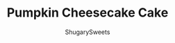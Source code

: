 ---
layout: ../../layouts/MarkdownPostLayout.astro
title: Pumpkin Cheesecake Cake
author: ShugarySweets
pubDate: 2018-10-15
description: "Pumpkin Cheesecake Cake: two layers of delicious pumpkin cake with a creamy cheesecake center. Frosted with cream cheese frosting! You&#x27;ll love this holiday dessert."
image_url: https://www.shugarysweets.com/wp-content/uploads/2019/11/pumpkin-cheesecake-cake-facebook.jpg
tags: ["Cake","American"]
calories: 492
protein: 7
carbohydrates: 79
fats: 18
fiber: 1
ingredients: ["1 can (15 ounce) pure pumpkin puree","1 cup granulated sugar","1 cup light brown sugar, packed","3/4 cup applesauce","4 large eggs","2 1/4 cup all-purpose flour","2 teaspoons baking powder","2 teaspoons baking soda","1 teaspoon kosher salt","1 Tablespoon ground cinnamon","1/2 teaspoon ground cloves","1 teaspoon ground ginger","1 teaspoon ground nutmeg","2 packages (8 ounce each) cream cheese, softened","2/3 cup granulated sugar","pinch of salt","2 large eggs","1/3 cup sour cream","1/3 cup heavy whipping cream","1 teaspoon vanilla extract","1/2 cup butter, softened","8 ounce cream cheese, softened","1 teaspoon vanilla extract","4 cups powdered sugar","3 Tablespoons heavy cream","3 Tablespoons pecanss, chopped","1 Tablespoon caramel sauce "]
serves: 16
time: "6 hours"
prepTime: "1 hour"
instructions: ["Preheat oven to 325 degrees. Using a large roasting pan on the lower 2/3 of the oven, preheat the pan too!","Prepare springform pan by wrapping bottom of pan (outside) with double layer of foil. Spray pan with nonstick baking spray and line bottom (inside) with a circle of parchment paper.","Meanwhile, boil a kettle of water to use later.","Beat cream cheese with granulated sugar for 2-3 minutes until creamy. Add in salt and eggs, one at a time, beating well after each addition. Beat in sour cream, heavy cream and vanilla.","Pour into prepared 9inch springform pan. Place pan in center of preheated roasting pan in the oven. Pour boiling water slowly into the roasting pan, until there is about an inch of water coming up the sides of the springform pan.","Bake cheesecake for 45 minutes. Turn oven off and let cheesecake sit in oven for an additional 30 minutes. Remove and cool completely on counter.","When cooled, transfer entire springform pan into the freezer for several hours or overnight. I put it in the freezer for about 2 hours. **If using within 24 hours, feel free to just refrigerate cheesecake!","Preheat oven to 350 degrees. Prepare two 9inch round cake pans by spraying generously with baking spray. Line bottom of each pan with a circle of parchment paper. Set aside.","Beat pumpkin, sugars, applesauce and eggs until fully blended. Add in flour, baking powder, baking soda, salt and seasonings. Pour batter into prepared pans.","Bake cakes for 30-35 minutes, until toothpick comes out clean. Cool in pans 15 minutes. Flip onto wire rack and cool completely. When cooled, wrap each layer in saran wrap and freeze for two hours, or overnight. **If using within 24 hours, just wrap cake in saran wrap and keep on counter.","Beat butter and cream cheese for 3 minutes until smooth and creamy. Beat in vanilla, powdered sugar and heavy cream.","To assemble cake, lay one layer of pumpkin cake on cake plate. Top with cheesecake and second layer of pumpkin cake. Frost sides and top with a thin layer of frosting to apply a crumb coat. Refrigerate 30 minutes to an hour. Remove from refrigerator and frost remaining cake, decorating using a tip if desired. Sprinkle pecans on top of cake and drizzle with caramel sauce. I keep the cake covered in the refrigerator until ready to eat. Remove and allow to sit about 15 minutes before slicing. ENJOY!"]
nutrition: ["492 calories","79 grams carbohydrates","114 milligrams cholesterol","18 grams fat","1 grams fiber","7 grams protein","10 grams saturated fat","458 milligrams sodium","63 grams sugar","0 grams trans fat","6 grams unsaturated fat"]
---